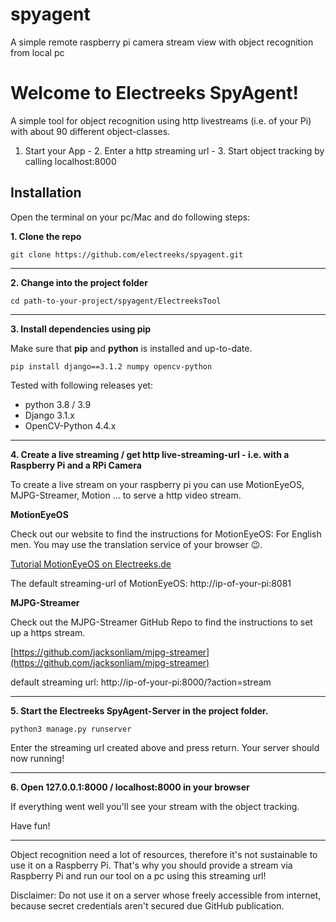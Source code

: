 # spyagent
A simple remote raspberry pi camera stream view with object recognition from local pc

# Welcome to Electreeks SpyAgent!

A simple tool for object recognition using http livestreams (i.e. of your Pi) with about 90 different object-classes. 

1. Start your App - 2. Enter a http streaming url - 3. Start object tracking by calling localhost:8000


## Installation

Open the terminal on your pc/Mac and do following steps:

**1. Clone the repo**

`git clone https://github.com/electreeks/spyagent.git`

***


**2. Change into the project folder**

`cd path-to-your-project/spyagent/ElectreeksTool`

***


**3. Install dependencies using pip**

Make sure that **pip** and **python** is installed and up-to-date.

`pip install django==3.1.2 numpy opencv-python`

Tested with following releases yet:
* python 3.8 / 3.9
* Django 3.1.x
* OpenCV-Python 4.4.x

***


**4. Create a live streaming / get http live-streaming-url - i.e. with a Raspberry Pi and a RPi Camera**


To create a live stream on your raspberry pi you can use MotionEyeOS, MJPG-Streamer, Motion ... to serve a http video stream.

**MotionEyeOS**

Check out our website to find the instructions for MotionEyeOS:
For English men. You may use the translation service of your browser 😉.

[Tutorial MotionEyeOS on Electreeks.de](https://electreeks.de/project/ueberwachungskamera-mit-motioneyeos/)

The default streaming-url of MotionEyeOS:
http://ip-of-your-pi:8081


**MJPG-Streamer**

Check out the MJPG-Streamer GitHub Repo to find the instructions to set up a https stream.

[https://github.com/jacksonliam/mjpg-streamer](https://github.com/jacksonliam/mjpg-streamer)

default streaming url:
http://ip-of-your-pi:8000/?action=stream

***


**5. Start the Electreeks SpyAgent-Server in the project folder.**

`python3 manage.py runserver`

Enter the streaming url created above and press return.
Your server should now running!

***


**6. Open 127.0.0.1:8000 / localhost:8000 in your browser**

If everything went well you'll see your stream with the object tracking.

Have fun!


***


Object recognition need a lot of resources, therefore it's not sustainable to use it on a Raspberry Pi. That's why you should provide a stream via Raspberry Pi and run our tool on a pc using this streaming url!



Disclaimer:
Do not use it on a server whose freely accessible from internet, because secret credentials aren't secured due GitHub publication. 

